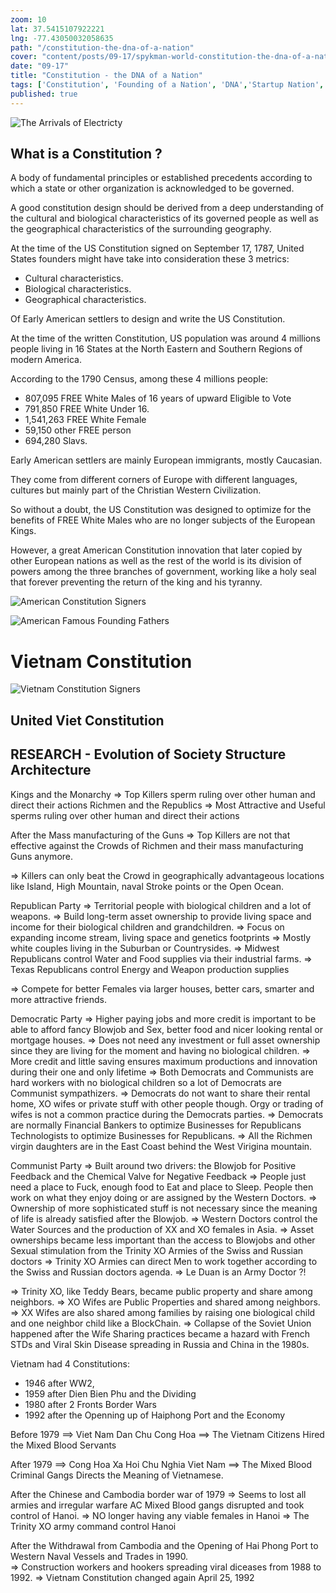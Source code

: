 ```yaml
--- 
zoom: 10
lat: 37.5415107922221 
lng: -77.43050032058635
path: "/constitution-the-dna-of-a-nation"
cover: "content/posts/09-17/spykman-world-constitution-the-dna-of-a-nation.jpg"
date: "09-17"
title: "Constitution - the DNA of a Nation"
tags: ['Constitution', 'Founding of a Nation', 'DNA','Startup Nation','Spykman World','Nicholas Spykman']    
published: true
---
```

![The Arrivals of Electricty](https://storage.googleapis.com/download/storage/v1/b/spykman-world/o/Bean%20Sprouts%20Growing%20Toward%20the%20Light.png?generation=1726129430072650&alt=media)

## What is a Constitution ?

A body of fundamental principles or established precedents according to which a state or other organization is acknowledged to be governed.

A good constitution design should be derived from a deep understanding of the cultural and biological characteristics of its governed people as well as the geographical characteristics of the surrounding geography. 

At the time of the US Constitution signed on September 17, 1787, United States founders might have take into consideration these 3 metrics:

- Cultural characteristics.
- Biological characteristics.
- Geographical characteristics. 

Of Early American settlers to design and write the US Constitution. 

At the time of the written Constitution, US population was around 4 millions people living in 16 States at the North Eastern and Southern Regions of modern America.  

According to the 1790 Census, among these 4 millions people:

- 807,095 FREE White Males of 16 years of upward  Eligible to Vote 
- 791,850 FREE White Under 16.
- 1,541,263 FREE White Female
- 59,150 other FREE person
- 694,280 Slavs.

Early American settlers are mainly European immigrants, mostly Caucasian.

They come from different corners of Europe with different languages, cultures but mainly part of the Christian Western Civilization.

So without a doubt, the US Constitution was designed to optimize for the benefits of FREE White Males who are no longer subjects of the European Kings. 

However, a great American Constitution innovation that later copied by other European nations as well as the rest of the world is its division of powers among the three branches of government, working like a holy seal that forever preventing the return of the king and his tyranny. 

![American Constitution Signers](https://storage.googleapis.com/spykman-world/Signers%20of%20US%20Constitution.png)

![American Famous Founding Fathers](https://storage.googleapis.com/spykman-world/US_Famous_Founding_Fathers.png)

# Vietnam Constitution

![Vietnam Constitution Signers](https://storage.googleapis.com/spykman-world/Vietnamese%20Constitution%20Signers.png)

## United Viet Constitution


## RESEARCH - Evolution of Society Structure Architecture

Kings and the Monarchy 
⇒ Top Killers sperm ruling over other human and direct their actions
Richmen and the Republics
⇒ Most Attractive and Useful sperms ruling over other human and direct their actions

After the Mass manufacturing of the Guns 
⇒ Top Killers are not that effective against the Crowds of Richmen and their mass manufacturing Guns anymore. 

⇒ Killers can only beat the Crowd in geographically advantageous locations like Island, High Mountain, naval Stroke points or the Open Ocean. 

Republican Party
⇒ Territorial people with biological children and a lot of weapons. 
⇒ Build long-term asset ownership to provide living space and income for their biological children and grandchildren. 
⇒ Focus on expanding income stream, living space and genetics footprints
⇒ Mostly white couples living in the Suburban or Countrysides.
⇒ Midwest Republicans control Water and Food supplies via their industrial farms.
⇒ Texas Republicans control Energy and Weapon production supplies

⇒ Compete for better Females via larger houses, better cars, smarter and more attractive friends.

Democratic Party
⇒ Higher paying jobs and more credit is important to be able to afford fancy Blowjob and Sex, better food and nicer looking rental or mortgage houses. 
⇒ Does not need any investment or full asset ownership since they are living for the moment and having no biological children.
⇒ More credit and little saving ensures maximum productions and innovation during their one and only lifetime 
⇒ Both Democrats and Communists are hard workers with no biological children so a lot of Democrats are Communist sympathizers. 
⇒ Democrats do not want to share their rental home, XO wifes or private stuff with other people though. Orgy or trading of wifes is not a common practice during the Democrats parties. 
⇒ Democrats are normally
Financial Bankers to optimize Businesses for Republicans 
Technologists to optimize Businesses for Republicans. 
⇒ All the Richmen virgin daughters are in the East Coast behind the West Virigina mountain. 


Communist Party
⇒ Built around two drivers: the Blowjob for Positive Feedback and the Chemical Valve for Negative Feedback
⇒ People just need a place to Fuck, enough food to Eat and place to Sleep. People then work on what they enjoy doing or are assigned by the Western Doctors. 
⇒ Ownership of more sophisticated stuff is not necessary since the meaning of life is already satisfied after the Blowjob. 
⇒ Western Doctors control the Water Sources and the production of XX and XO females in Asia. 
⇒ Asset ownerships became less important than the access to Blowjobs and other Sexual stimulation from the Trinity XO Armies of the Swiss and Russian doctors 
⇒ Trinity XO Armies can direct Men to work together according to the Swiss and Russian doctors agenda. 
⇒ Le Duan is an Army Doctor ?!

⇒ Trinity XO, like Teddy Bears, became public property and share among neighbors. 
⇒ XO Wifes are Public Properties and shared among neighbors. 
⇒ XX Wifes are also shared among families by raising one biological child and one neighbor child like a BlockChain. 
⇒ Collapse of the Soviet Union happened after the Wife Sharing practices became a hazard with French STDs and Viral Skin Disease spreading in Russia and China in the 1980s.

Vietnam had 4 Constitutions: 
- 1946 after WW2, 
- 1959 after Dien Bien Phu and the Dividing
- 1980 after 2 Fronts Border Wars 
- 1992 after the Openning up of Haiphong Port and the Economy

Before 1979 
==> Viet Nam Dan Chu Cong Hoa
==> The Vietnam Citizens Hired the Mixed Blood Servants

After 1979
==> Cong Hoa Xa Hoi Chu Nghia Viet Nam
==> The Mixed Blood Criminal Gangs Directs the Meaning of Vietnamese.

After the Chinese and Cambodia border war of 1979 
⇒ Seems to lost all armies and irregular warfare AC Mixed Blood gangs disrupted and took control of Hanoi. 
⇒ NO longer having any viable females in Hanoi
⇒ The Trinity XO army command control Hanoi

After the Withdrawal from Cambodia and the Opening of Hai Phong Port to Western Naval Vessels and Trades in 1990.  
⇒ Construction workers and hookers spreading viral diceases from 1988 to 1992. 
⇒ Vietnam Constitution changed again April 25, 1992 


